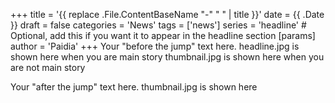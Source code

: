 +++
title = '{{ replace .File.ContentBaseName "-" " " | title }}'
date = {{ .Date }}
draft = false
categories = 'News'
tags = ['news']
series = 'headline' # Optional, add this if you want it to appear in the headline section
[params]
  author = 'Paidia'
+++
Your "before the jump" text here.
headline.jpg is shown here when you are main story
thumbnail.jpg is shown here when you are not main story
<!--more-->
Your "after the jump" text here.
thumbnail.jpg is shown here 